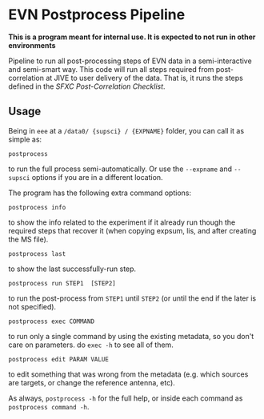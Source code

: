 # EVN Postprocess Pipeline

**This is a program meant for internal use. It is expected to not run in other environments**

Pipeline to run all post-processing steps of EVN data in a semi-interactive and semi-smart way. This code will run all steps required from post-correlation at JIVE to user delivery of the data. That is, it runs the steps defined in the _SFXC Post-Correlation Checklist_.


## Usage

Being in `eee` at a `/data0/ {supsci} / {EXPNAME}` folder, you can call it as simple as:

```
postprocess
``` 
to run the full process semi-automatically.
Or use the `--expname` and `--supsci` options if you are in a different location.


The program has the following extra command options:

```
postprocess info
```
to show the info related to the experiment if it already run though the required steps that recover it (when copying expsum, lis, and after creating the MS file).

```
postprocess last
```
to show the last successfully-run step.

```
postprocess run STEP1  [STEP2]
```
to run the post-process from `STEP1`  until `STEP2` (or until the end if the later is not specified).

```
postprocess exec COMMAND
```
to run only a single command by using the existing metadata, so you don't care on parameters. do `exec -h` to see all of them.

```
postprocess edit PARAM VALUE
```
to edit something that was wrong from the metadata (e.g. which sources are targets, or change the reference antenna, etc).

As always, `postprocess -h` for the full help, or inside each command as `postprocess command -h`.



